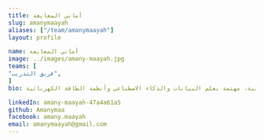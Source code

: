 ```yaml
---
title: أماني المعايعة
slug: amanymaayah
aliases: ["/team/amanymaayah"]
layout: profile

name: أماني المعايعة
image: ../images/amany-maayah.jpg
teams: [
"فريق التدريب",
]
bio: مدربة ومرشدة، طالبة هندسة كهرباء في الجامعة الأردنية، مهتمة بعلم البيانات والذكاء الاصطناعي وأنظمة الطاقة الكهربائية

linkedIn: amany-maayah-47a4a61a5
github: Amanymaa
facebook: amany.maayah
email: amanymaayah@gmail.com
---
```


